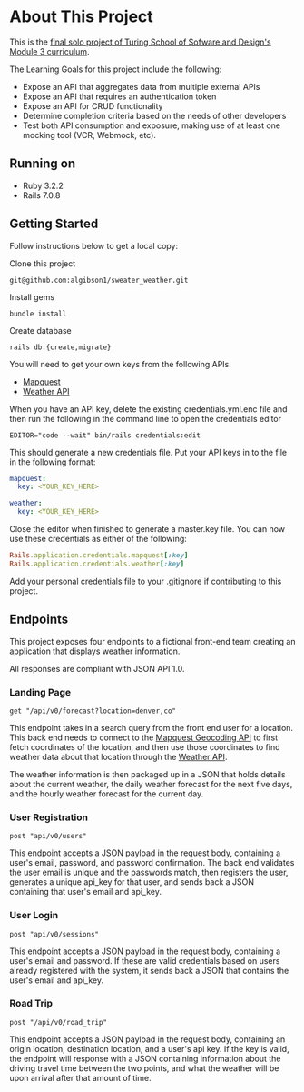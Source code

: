 # About This Project

This is the [final solo project of Turing School of Sofware and Design's Module 3 curriculum](https://backend.turing.edu/module3/projects/sweater_weather/requirements). 

The Learning Goals for this project include the following:
- Expose an API that aggregates data from multiple external APIs
- Expose an API that requires an authentication token
- Expose an API for CRUD functionality
- Determine completion criteria based on the needs of other developers
- Test both API consumption and exposure, making use of at least one mocking tool (VCR, Webmock, etc).


## Running on
* Ruby 3.2.2
* Rails 7.0.8


## Getting Started
Follow instructions below to get a local copy:

Clone this project
``` 
git@github.com:algibson1/sweater_weather.git
```

Install gems
```
bundle install
```

Create database
```
rails db:{create,migrate}
```

You will need to get your own keys from the following APIs.
* [Mapquest](https://developer.mapquest.com/documentation/geocoding-api/)
* [Weather API](https://www.weatherapi.com/)

When you have an API key, delete the existing credentials.yml.enc file and then run the following in the command line to open the credentials editor
``` 
EDITOR="code --wait" bin/rails credentials:edit
```
This should generate a new credentials file. Put your API keys in to the file in the following format:
```yml
mapquest:
  key: <YOUR_KEY_HERE>

weather:
  key: <YOUR_KEY_HERE>

```

Close the editor when finished to generate a master.key file. You can now use these credentials as either of the following:
```ruby
Rails.application.credentials.mapquest[:key]
Rails.application.credentials.weather[:key]
```

Add your personal credentials file to your .gitignore if contributing to this project.

## Endpoints
This project exposes four endpoints to a fictional front-end team creating an application that displays weather information.

All responses are compliant with JSON API 1.0.

### Landing Page
```
get "/api/v0/forecast?location=denver,co"
```
This endpoint takes in a search query from the front end user for a location. This back end needs to connect to the [Mapquest Geocoding API](https://developer.mapquest.com/documentation/geocoding-api/) to first fetch coordinates of the location, and then use those coordinates to find weather data about that location through the [Weather API](https://www.weatherapi.com/).

The weather information is then packaged up in a JSON that holds details about the current weather, the daily weather forecast for the next five days, and the hourly weather forecast for the current day.

### User Registration
```
post "api/v0/users"
```
This endpoint accepts a JSON payload in the request body, containing a user's email, password, and password confirmation. The back end validates the user email is unique and the passwords match, then registers the user, generates a unique api_key for that user, and sends back a JSON containing that user's email and api_key.

### User Login
```
post "api/v0/sessions"
```

This endpoint accepts a JSON payload in the request body, containing a user's email and password. If these are valid credentials based on users already registered with the system, it sends back a JSON that contains the user's email and api_key.

### Road Trip 
``` 
post "/api/v0/road_trip"
```

This endpoint accepts a JSON payload in the request body, containing an origin location, destination location, and a user's api key. If the key is valid, the endpoint will response with a JSON containing information about the driving travel time between the two points, and what the weather will be upon arrival after that amount of time.